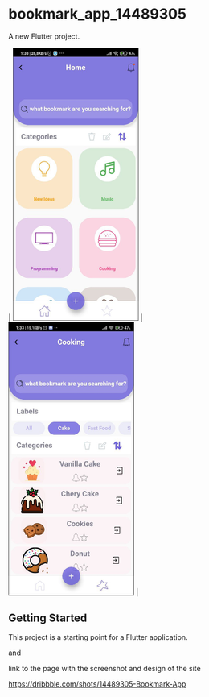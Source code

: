 # bookmark_app_14489305

A new Flutter project.

<Bookmark-Cake-UI-flutter>

| <img src="/assets/demo/cake1.jpg" width="250"> | <img src="/assets/demo/cake2.jpg" width="250"> |

## Getting Started

This project is a starting point for a Flutter application.

and

link to the page with the screenshot and design of the site

https://dribbble.com/shots/14489305-Bookmark-App
